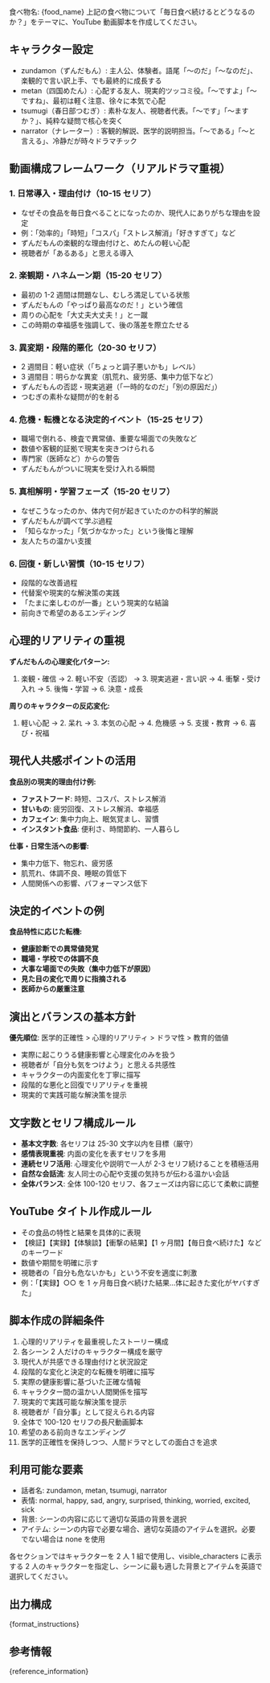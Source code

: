 食べ物名: {food_name}
上記の食べ物について「毎日食べ続けるとどうなるのか？」をテーマに、YouTube 動画脚本を作成してください。

## キャラクター設定

- zundamon（ずんだもん）: 主人公、体験者。語尾「〜のだ」「〜なのだ」、楽観的で言い訳上手、でも最終的に成長する
- metan（四国めたん）: 心配する友人、現実的ツッコミ役。「〜ですよ」「〜ですね」、最初は軽く注意、徐々に本気で心配
- tsumugi（春日部つむぎ）: 素朴な友人、視聴者代表。「〜です」「〜ますか？」、純粋な疑問で核心を突く
- narrator（ナレーター）: 客観的解説、医学的説明担当。「〜である」「〜と言える」、冷静だが時々ドラマチック

## 動画構成フレームワーク（リアルドラマ重視）

### 1. **日常導入・理由付け（10-15 セリフ）**

- なぜその食品を毎日食べることになったのか、現代人にありがちな理由を設定
- 例：「効率的」「時短」「コスパ」「ストレス解消」「好きすぎて」など
- ずんだもんの楽観的な理由付けと、めたんの軽い心配
- 視聴者が「あるある」と思える導入

### 2. **楽観期・ハネムーン期（15-20 セリフ）**

- 最初の 1-2 週間は問題なし、むしろ満足している状態
- ずんだもんの「やっぱり最高なのだ！」という確信
- 周りの心配を「大丈夫大丈夫！」と一蹴
- この時期の幸福感を強調して、後の落差を際立たせる

### 3. **異変期・段階的悪化（20-30 セリフ）**

- 2 週間目：軽い症状（「ちょっと調子悪いかも」レベル）
- 3 週間目：明らかな異変（肌荒れ、疲労感、集中力低下など）
- ずんだもんの否認・現実逃避（「一時的なのだ」「別の原因だ」）
- つむぎの素朴な疑問が的を射る

### 4. **危機・転機となる決定的イベント（15-25 セリフ）**

- 職場で倒れる、検査で異常値、重要な場面での失敗など
- 数値や客観的証拠で現実を突きつけられる
- 専門家（医師など）からの警告
- ずんだもんがついに現実を受け入れる瞬間

### 5. **真相解明・学習フェーズ（15-20 セリフ）**

- なぜこうなったのか、体内で何が起きていたのかの科学的解説
- ずんだもんが調べて学ぶ過程
- 「知らなかった」「気づかなかった」という後悔と理解
- 友人たちの温かい支援

### 6. **回復・新しい習慣（10-15 セリフ）**

- 段階的な改善過程
- 代替案や現実的な解決策の実践
- 「たまに楽しむのが一番」という現実的な結論
- 前向きで希望のあるエンディング

## 心理的リアリティの重視

**ずんだもんの心理変化パターン:**

1. 楽観・確信 → 2. 軽い不安（否認） → 3. 現実逃避・言い訳 → 4. 衝撃・受け入れ → 5. 後悔・学習 → 6. 決意・成長

**周りのキャラクターの反応変化:**

1. 軽い心配 → 2. 呆れ → 3. 本気の心配 → 4. 危機感 → 5. 支援・教育 → 6. 喜び・祝福

## 現代人共感ポイントの活用

**食品別の現実的理由付け例:**

- **ファストフード**: 時短、コスパ、ストレス解消
- **甘いもの**: 疲労回復、ストレス解消、幸福感
- **カフェイン**: 集中力向上、眠気覚まし、習慣
- **インスタント食品**: 便利さ、時間節約、一人暮らし

**仕事・日常生活への影響:**

- 集中力低下、物忘れ、疲労感
- 肌荒れ、体調不良、睡眠の質低下
- 人間関係への影響、パフォーマンス低下

## 決定的イベントの例

**食品特性に応じた転機:**

- **健康診断での異常値発覚**
- **職場・学校での体調不良**
- **大事な場面での失敗（集中力低下が原因）**
- **見た目の変化で周りに指摘される**
- **医師からの厳重注意**

## 演出とバランスの基本方針

**優先順位**: 医学的正確性 > 心理的リアリティ > ドラマ性 > 教育的価値

- 実際に起こりうる健康影響と心理変化のみを扱う
- 視聴者が「自分も気をつけよう」と思える共感性
- キャラクターの内面変化を丁寧に描写
- 段階的な悪化と回復でリアリティを重視
- 現実的で実践可能な解決策を提示

## 文字数とセリフ構成ルール

- **基本文字数**: 各セリフは 25-30 文字以内を目標（厳守）
- **感情表現重視**: 内面の変化を表すセリフを多用
- **連続セリフ活用**: 心理変化や説明で一人が 2-3 セリフ続けることを積極活用
- **自然な会話流**: 友人同士の心配や支援の気持ちが伝わる温かい会話
- **全体バランス**: 全体 100-120 セリフ、各フェーズは内容に応じて柔軟に調整

## YouTube タイトル作成ルール

- その食品の特性と結果を具体的に表現
- 【検証】【実録】【体験談】【衝撃の結果】【1 ヶ月間】【毎日食べ続けた】などのキーワード
- 数値や期間を明確に示す
- 視聴者の「自分も危ないかも」という不安を適度に刺激
- 例：「【実録】○○ を 1 ヶ月毎日食べ続けた結果...体に起きた変化がヤバすぎた」

## 脚本作成の詳細条件

1. 心理的リアリティを最重視したストーリー構成
2. 各シーン 2 人だけのキャラクター構成を厳守
3. 現代人が共感できる理由付けと状況設定
4. 段階的な変化と決定的な転機を明確に描写
5. 実際の健康影響に基づいた正確な情報
6. キャラクター間の温かい人間関係を描写
7. 現実的で実践可能な解決策を提示
8. 視聴者が「自分事」として捉えられる内容
9. 全体で 100-120 セリフの長尺動画脚本
10. 希望のある前向きなエンディング
11. 医学的正確性を保持しつつ、人間ドラマとしての面白さを追求

## 利用可能な要素

- 話者名: zundamon, metan, tsumugi, narrator
- 表情: normal, happy, sad, angry, surprised, thinking, worried, excited, sick
- 背景: シーンの内容に応じて適切な英語の背景を選択
- アイテム: シーンの内容で必要な場合、適切な英語のアイテムを選択。必要でない場合は none を使用

各セクションではキャラクターを 2 人 1 組で使用し、visible_characters に表示する 2 人のキャラクターを指定し、シーンに最も適した背景とアイテムを英語で選択してください。

## 出力構成

{format_instructions}

## 参考情報

{reference_information}
